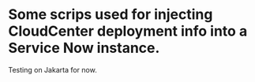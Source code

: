 # Some scrips used for injecting CloudCenter deployment info into a Service Now instance.
Testing on Jakarta for now.